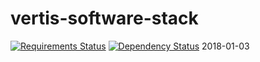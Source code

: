 # vertis-software-stack
[![Requirements Status](https://requires.io/github/vertisfinance/vertis-software-stack/requirements.svg?branch=master)](https://requires.io/github/vertisfinance/vertis-software-stack/requirements/?branch=master)
[![Dependency Status](https://david-dm.org/vertisfinance/vertis-software-stack/master.svg?style=flat)](https://david-dm.org/vertisfinance/vertis-software-stack/)
2018-01-03
